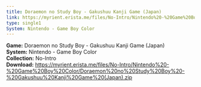 ```yaml
---
title: Doraemon no Study Boy - Gakushuu Kanji Game (Japan)
link: https://myrient.erista.me/files/No-Intro/Nintendo%20-%20Game%20Boy%20Color/Doraemon%20no%20Study%20Boy%20-%20Gakushuu%20Kanji%20Game%20(Japan).zip
type: single1
System: Nintendo - Game Boy Color
---
```

<b>Game:</b> Doraemon no Study Boy - Gakushuu Kanji Game (Japan)<br>
<b>System:</b> Nintendo - Game Boy Color<br>
<b>Collection:</b> No-Intro<br>
<b>Download:</b> https://myrient.erista.me/files/No-Intro/Nintendo%20-%20Game%20Boy%20Color/Doraemon%20no%20Study%20Boy%20-%20Gakushuu%20Kanji%20Game%20(Japan).zip